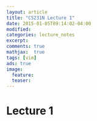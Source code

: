 ```yaml
---
layout: article
title: "CS231N Lecture 1"
date: 2015-01-05T09:14:02-04:00
modified:
categories: lecture_notes
excerpt: 
comments: true
mathjax:  true
tags: [vim]
ads: true
image:
  feature:
  teaser:
---
```


# Lecture 1

